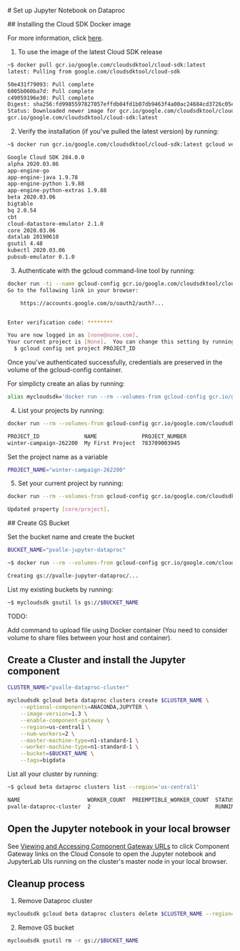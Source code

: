 # Set up Jupyter Notebook on Dataproc

## Installing the Cloud SDK Docker image

For more information, click [here](https://cloud.google.com/sdk/docs/downloads-docker).

1. To use the image of the latest Cloud SDK release

```bash
~$ docker pull gcr.io/google.com/cloudsdktool/cloud-sdk:latest
latest: Pulling from google.com/cloudsdktool/cloud-sdk

50e431f79093: Pull complete
6005b060ba7d: Pull complete
c49059196e30: Pull complete
Digest: sha256:fd9985597827057effdb04fd1b07db9463f4a00ac24684cd3726c05e146eafa1
Status: Downloaded newer image for gcr.io/google.com/cloudsdktool/cloud-sdk:latest
gcr.io/google.com/cloudsdktool/cloud-sdk:latest
```

2. Verify the installation (if you've pulled the latest version) by running:

```bash
~$ docker run gcr.io/google.com/cloudsdktool/cloud-sdk:latest gcloud version

Google Cloud SDK 284.0.0
alpha 2020.03.06
app-engine-go
app-engine-java 1.9.78
app-engine-python 1.9.88
app-engine-python-extras 1.9.88
beta 2020.03.06
bigtable
bq 2.0.54
cbt
cloud-datastore-emulator 2.1.0
core 2020.03.06
datalab 20190610
gsutil 4.48
kubectl 2020.03.06
pubsub-emulator 0.1.0
```

3. Authenticate with the gcloud command-line tool by running:

```bash
docker run -ti --name gcloud-config gcr.io/google.com/cloudsdktool/cloud-sdk gcloud auth login
Go to the following link in your browser:

    https://accounts.google.com/o/oauth2/auth?...


Enter verification code: ********

You are now logged in as [none@none.com].
Your current project is [None].  You can change this setting by running:
  $ gcloud config set project PROJECT_ID
```

Once you've authenticated successfully, credentials are preserved in the volume of the gcloud-config container.

For simplicty create an alias by running:

```bash
alias mycloudsdk='docker run --rm --volumes-from gcloud-config gcr.io/google.com/cloudsdktool/cloud-sdk'
```

4. List your projects by running:

```bash
docker run --rm --volumes-from gcloud-config gcr.io/google.com/cloudsdktool/cloud-sdk gcloud projects list

PROJECT_ID              NAME              PROJECT_NUMBER
winter-campaign-262200  My First Project  783709003945
```

Set the project name as a variable

```bash
PROJECT_NAME="winter-campaign-262200"
```

5. Set your current project by running:

```bash
docker run --rm --volumes-from gcloud-config gcr.io/google.com/cloudsdktool/cloud-sdk gcloud config set project $PROJECT_NAME

Updated property [core/project].
```

## Create GS Bucket

Set the bucket name and create the bucket

```bash
BUCKET_NAME="pvalle-jupyter-dataproc"
```

```bash
~$ docker run --rm --volumes-from gcloud-config gcr.io/google.com/cloudsdktool/cloud-sdk gsutil mb -p $PROJECT_NAME -c standard -l us-central1 gs://$BUCKET_NAME

Creating gs://pvalle-jupyter-dataproc/...
```

List my existing buckets by running:

```bash
~$ mycloudsdk gsutil ls gs://$BUCKET_NAME
```

TODO:

Add command to upload file using Docker container (You need to consider volume to share files between your host and container).

## Create a Cluster and install the Jupyter component

```bash
CLUSTER_NAME="pvalle-dataproc-cluster"
```

```bash
mycloudsdk gcloud beta dataproc clusters create $CLUSTER_NAME \
	--optional-components=ANACONDA,JUPYTER \
	--image-version=1.3 \
	--enable-component-gateway \
	--region=us-central1 \
	--num-workers=2 \
	--master-machine-type=n1-standard-1 \
	--worker-machine-type=n1-standard-1 \
	--bucket=$BUCKET_NAME \
	--tags=bigdata
```

List all your cluster by running:

```bash
~$ gcloud beta dataproc clusters list --region='us-central1'

NAME                     WORKER_COUNT  PREEMPTIBLE_WORKER_COUNT  STATUS   ZONE           SCHEDULED_DELETE
pvalle-dataproc-cluster  2                                       RUNNING  us-central1-c
```

## Open the Jupyter notebook in your local browser

See [Viewing and Accessing Component Gateway URLs](https://cloud.google.com/dataproc/docs/concepts/accessing/dataproc-gateways#viewing_and_accessing_component_gateway_urls) to click Component Gateway links on the Cloud Console to open the Jupyter notebook and JupyterLab UIs running on the cluster's master node in your local browser.

## Cleanup process

1. Remove Dataproc cluster

```bash
mycloudsdk gcloud beta dataproc clusters delete $CLUSTER_NAME --region='us-central1'
```

2. Remove GS bucket

```bash
mycloudsdk gsutil rm -r gs://$BUCKET_NAME
```

